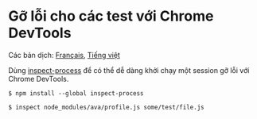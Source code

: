 # Gỡ lỗi cho các test với Chrome DevTools

Các bản dịch: [Français](https://github.com/avajs/ava-docs/blob/master/fr_FR/docs/recipes/debugging-with-chrome-devtools.md), [Tiếng việt](https://github.com/avajs/ava-docs/blob/master/vi_VN/docs/recipes/debugging-with-chrome-devtools.md)

Dùng [inspect-process](https://github.com/jaridmargolin/inspect-process) để có thể dễ dàng khởi chạy một session gỡ lỗi với  Chrome DevTools.

```console
$ npm install --global inspect-process
```

```console
$ inspect node_modules/ava/profile.js some/test/file.js
```
